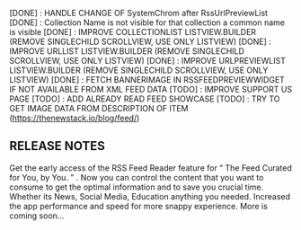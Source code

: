 
[DONE] : HANDLE CHANGE OF SystemChrom after RssUrlPreviewList
[DONE] : Collection Name is not visible for that collection a common name is visible
[DONE] : IMPROVE COLLECTIONLIST LISTVIEW.BUILDER (REMOVE SINGLECHILD SCROLLVIEW, USE ONLY LISTVIEW)
[DONE] : IMPROVE URLLIST LISTVIEW.BUILDER (REMOVE SINGLECHILD SCROLLVIEW, USE ONLY LISTVIEW)
[DONE] : IMPROVE URLPREVIEWLIST LISTVIEW.BUILDER (REMOVE SINGLECHILD SCROLLVIEW, USE ONLY LISTVIEW)
[DONE] : FETCH BANNERIMAGE IN RSSFEEDPREVIEWWIDGET IF NOT AVAILABLE FROM XML FEED DATA 
[TODO] : IMPROVE SUPPORT US PAGE
[TODO] : ADD ALREADY READ FEED SHOWCASE
[TODO] : TRY TO GET IMAGE DATA FROM DESCRIPTION OF ITEM (https://thenewstack.io/blog/feed/)



## RELEASE NOTES
<en-GB>
 Get the early access of the RSS Feed Reader feature for “ The Feed Curated for You, by You. ” .
Now you can control the content that you want to consume to get the optimal information and to save you crucial time. Whether its News, Social Media, Education anything you needed.
Increased the app performance and speed for more snappy experience. 
More is coming soon...
</en-GB>